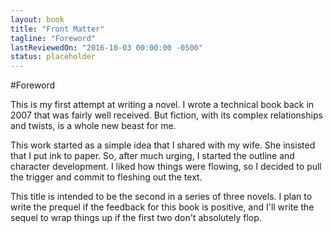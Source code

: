 ```yaml
---
layout: book
title: "Front Matter"
tagline: "Foreword"
lastReviewedOn: "2016-10-03 00:00:00 -0500"
status: placeholder
---
```


#Foreword

This is my first attempt at writing a novel. I wrote a technical book back in 2007 that was fairly well received. But fiction, with its complex relationships and twists, is a whole new beast for me.

This work started as a simple idea that I shared with my wife. She insisted that I put ink to paper. So, after much urging, I started the outline and character development. I liked how things were flowing, so I decided to pull the trigger and commit to fleshing out the text.

This title is intended to be the second in a series of three novels. I plan to write the prequel if the feedback for this book is positive, and I'll write the sequel to wrap things up if the first two don't absolutely flop.
